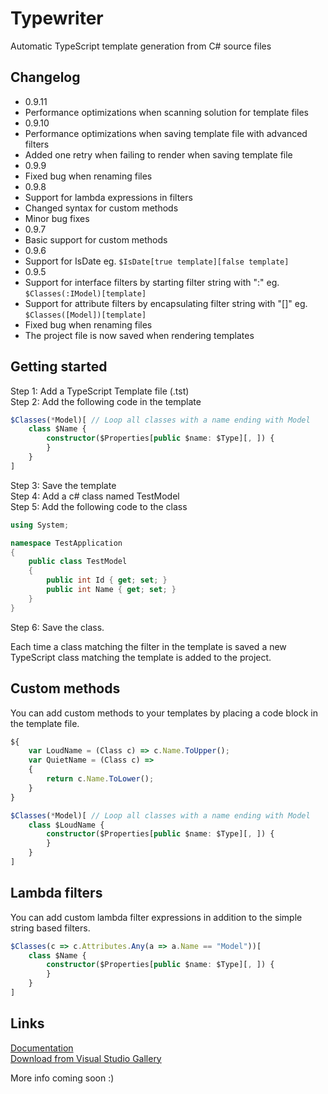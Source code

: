 # Typewriter
Automatic TypeScript template generation from C# source files

## Changelog
* 0.9.11
 * Performance optimizations when scanning solution for template files
* 0.9.10
 * Performance optimizations when saving template file with advanced filters
 * Added one retry when failing to render when saving template file
* 0.9.9
 * Fixed bug when renaming files
* 0.9.8
 * Support for lambda expressions in filters
 * Changed syntax for custom methods
 * Minor bug fixes
* 0.9.7
 * Basic support for custom methods
* 0.9.6
 * Support for IsDate eg. ```$IsDate[true template][false template]```
* 0.9.5
 * Support for interface filters by starting filter string with ":" eg. ```$Classes(:IModel)[template]```
 * Support for attribute filters by encapsulating filter string with "[]" eg. ```$Classes([Model])[template]```
 * Fixed bug when renaming files
 * The project file is now saved when rendering templates

## Getting started
Step 1: Add a TypeScript Template file (.tst)  
Step 2: Add the following code in the template  
```typescript
$Classes(*Model)[ // Loop all classes with a name ending with Model
    class $Name {
        constructor($Properties[public $name: $Type][, ]) {
        }
    }
]
```
Step 3: Save the template  
Step 4: Add a c# class named TestModel  
Step 5: Add the following code to the class  
```c#
using System;

namespace TestApplication
{
    public class TestModel
    {
        public int Id { get; set; }
        public int Name { get; set; }
    }
}
```
Step 6: Save the class.  

Each time a class matching the filter in the template is saved a new TypeScript class matching the template is added to the project.

## Custom methods
You can add custom methods to your templates by placing a code block in the template file.
```typescript
${
    var LoudName = (Class c) => c.Name.ToUpper();
    var QuietName = (Class c) => 
    {
        return c.Name.ToLower();
    }
}

$Classes(*Model)[ // Loop all classes with a name ending with Model
    class $LoudName {
        constructor($Properties[public $name: $Type][, ]) {
        }
    }
]
```

## Lambda filters
You can add custom lambda filter expressions in addition to the simple string based filters.
```typescript
$Classes(c => c.Attributes.Any(a => a.Name == "Model"))[
    class $Name {
        constructor($Properties[public $name: $Type][, ]) {
        }
    }
]
```

## Links
[Documentation](http://frhagn.github.io/Typewriter)  
[Download from Visual Studio Gallery](https://visualstudiogallery.msdn.microsoft.com/e1d68248-f30e-4a5d-bf18-31399a0bcfa6)

More info coming soon :)
